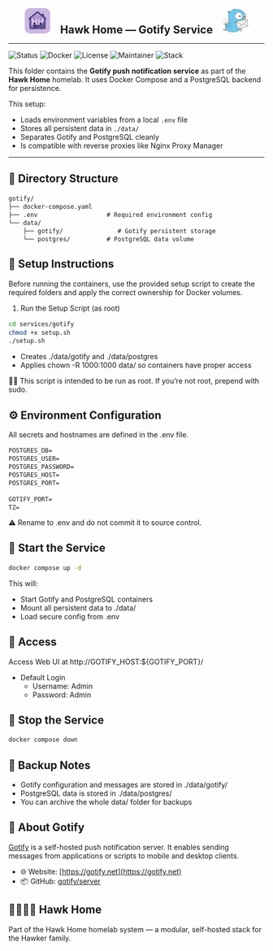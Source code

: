 <p align="center">
  <img src="../../../assets/img/hhlogo.png" alt="Hawk Home Logo" width="50" style="border-radius: 10px;" />
  &nbsp;&nbsp;&nbsp;
  <strong style="font-size: 1.5em;">Hawk Home — Gotify Service</strong>
  &nbsp;&nbsp;&nbsp;
  <img src="../../../assets/img/gotify-logo.png" alt="Gotify Logo" width="50" style="border-radius: 12px;" />
</p>

---

![Status](https://img.shields.io/badge/status-active-success?style=flat-square)
![Docker](https://img.shields.io/badge/docker-ready-blue?style=flat-square)
![License](https://img.shields.io/badge/license-private-lightgrey?style=flat-square)
![Maintainer](https://img.shields.io/badge/maintainer-HawkerFamily-purple?style=flat-square)
![Stack](https://img.shields.io/badge/stack-Core-orange?style=flat-square)

This folder contains the **Gotify push notification service** as part of the **Hawk Home** homelab. It uses Docker Compose and a PostgreSQL backend for persistence.

This setup:
- Loads environment variables from a local `.env` file
- Stores all persistent data in `./data/`
- Separates Gotify and PostgreSQL cleanly
- Is compatible with reverse proxies like Nginx Proxy Manager

---

## 📁 Directory Structure

```plaintext
gotify/
├── docker-compose.yaml
├── .env                   # Required environment config
└── data/
    ├── gotify/               # Gotify persistent storage
    └── postgres/          # PostgreSQL data volume
```

## 🔧 Setup Instructions

Before running the containers, use the provided setup script to create the required folders and apply the correct ownership for Docker volumes.

1. Run the Setup Script (as root)

```bash
cd services/gotify
chmod +x setup.sh
./setup.sh
```
- Creates ./data/gotify and ./data/postgres</br>
- Applies chown -R 1000:1000 data/ so containers have proper access

🧑‍💻 This script is intended to be run as root. If you’re not root, prepend with sudo.

## ⚙️ Environment Configuration

All secrets and hostnames are defined in the .env file.

```env
POSTGRES_DB=
POSTGRES_USER=
POSTGRES_PASSWORD=
POSTGRES_HOST=
POSTGRES_PORT=

GOTIFY_PORT=
TZ=
```
⚠️ Rename to .env and do not commit it to source control.

## 🚀 Start the Service

```bash
docker compose up -d
```
This will:

- Start Gotify and PostgreSQL containers</br>
- Mount all persistent data to ./data/</br>
- Load secure config from .env</br>

## 🔗 Access

Access Web UI at http://GOTIFY_HOST:${GOTIFY_PORT}/ </br>

- Default Login
  - Username: Admin
  - Password: Admin



## 🛑 Stop the Service
```bash
docker compose down
```

## 🔄 Backup Notes
- Gotify configuration and messages are stored in ./data/gotify/
- PostgreSQL data is stored in ./data/postgres/
- You can archive the whole data/ folder for backups

## 🧠 About Gotify

[Gotify](https://gotify.net) is a self-hosted push notification server. It enables sending messages from applications or scripts to mobile and desktop clients.

- 🌐 Website: [https://gotify.net](https://gotify.net)
- 📦 GitHub: [gotify/server](https://github.com/gotify/server)


## 👨‍👩‍👧‍👦 Hawk Home

Part of the Hawk Home homelab system — a modular, self-hosted stack for the Hawker family.